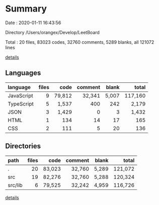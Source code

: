 # Summary

Date : 2020-01-11 16:43:56

Directory /Users/orangex/Develop/LeetBoard

Total : 20 files,  83023 codes, 32760 comments, 5289 blanks, all 121072 lines

[details](details.md)

## Languages
| language | files | code | comment | blank | total |
| :--- | ---: | ---: | ---: | ---: | ---: |
| JavaScript | 9 | 79,812 | 32,341 | 5,007 | 117,160 |
| TypeScript | 5 | 1,537 | 400 | 242 | 2,179 |
| JSON | 3 | 1,429 | 0 | 3 | 1,432 |
| HTML | 1 | 134 | 14 | 17 | 165 |
| CSS | 2 | 111 | 5 | 20 | 136 |

## Directories
| path | files | code | comment | blank | total |
| :--- | ---: | ---: | ---: | ---: | ---: |
| . | 20 | 83,023 | 32,760 | 5,289 | 121,072 |
| src | 19 | 82,276 | 32,760 | 5,288 | 120,324 |
| src/lib | 6 | 79,525 | 32,242 | 4,959 | 116,726 |

[details](details.md)